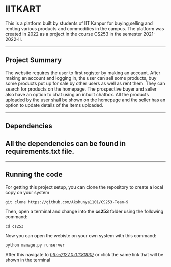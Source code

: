 # IITKART

This is a platform built by students of IIT Kanpur for buying,selling and renting various products and commodities in the campus.
The platform was created in 2022 as a project in the course CS253 in the semester 2021-2022-II. 

---
Project Summary
---
The website requires the user to first register by making an account. After making an account and logging in, the user can sell some products, buy some products put up for sale by other users as well as rent them. They can search for products on the homepage. The prospective buyer and seller also have an option to chat using an inbuilt chatbox. All the products uploaded by the user shall be shown on the homepage and the seller has an option to update details of the items uploaded.

---
Dependencies
---
All the dependencies can be found in requirements.txt file.
---

---
Running the code
---
For getting this project setup, you can clone the repository to create a local copy on your system

```
git clone https://github.com/Akshunya1101/CS253-Team-9
```

Then, open a terminal and change into the **cs253** folder using the following command:

```
cd cs253
```

Now you can open the webiste on your own system with this command:

```
python manage.py runserver
```
After this navigate to _http://127.0.0.1:8000/_ or click the same link that will be shown in the terminal
